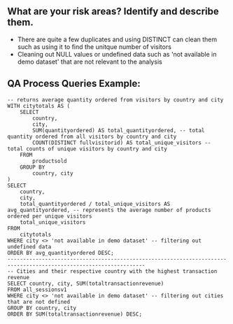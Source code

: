 ## What are your risk areas? Identify and describe them.

- There are quite a few duplicates and using DISTINCT can clean them such as using it to find the unitque number of visitors
- Cleaning out NULL values or undefined data such as 'not available in demo dataset' that are not relevant to the analysis 


## QA Process Queries Example:
```
-- returns average quantity ordered from visitors by country and city
WITH citytotals AS ( 
    SELECT
        country,
		city,
        SUM(quantityordered) AS total_quantityordered, -- total quantity ordered from all visitors by country and city
        COUNT(DISTINCT fullvisitorid) AS total_unique_visitors -- total counts of unique visitors by country and city
    FROM
        productsold
    GROUP BY
        country, city
)
SELECT
    country,
	city,
    total_quantityordered / total_unique_visitors AS avg_quantityordered, -- represents the average number of products ordered per unique visitors
	total_unique_visitors
FROM
    citytotals
WHERE city <> 'not available in demo dataset' -- filtering out undefined data 
ORDER BY avg_quantityordered DESC;
------------------------------------------------------------------------------------------------------------------
-- Cities and their respective country with the highest transaction revenue
SELECT country, city, SUM(totaltransactionrevenue) 
FROM all_sessionsv1 
WHERE city <> 'not available in demo dataset' -- filtering out cities that are not defined
GROUP BY country, city
ORDER BY SUM(totaltransactionrevenue) DESC; 
```
